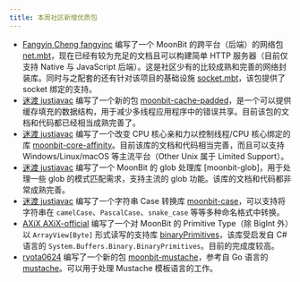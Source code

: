 ```yaml
---
title: 本周社区新增优质包
---
```


- [Fangyin Cheng fangyinc](https://github.com/fangyinc) 编写了一个 MoonBit 的跨平台（后端）的网络包 [net.mbt](https://github.com/fangyinc/net.mbt)，现在已经有较为充足的文档且可以构建简单 HTTP 服务器（目前仅支持 Native 与 JavaScript 后端）。这是社区少有的比较成熟和完善的网络封装库。同时与之配套的还有针对该项目的基础设施 [socket.mbt](https://github.com/fangyinc/socket.mbt)，该包提供了 socket 绑定的支持。
- [迷渡 justjavac](https://github.com/justjavac) 编写了一个新的包 [moonbit-cache-padded](https://github.com/justjavac/moonbit-cache-padded)，是一个可以提供缓存填充的数据结构，用于减少多线程应用程序中的错误共享。目前该包的文档和代码都已经相当成熟完善了。
- [迷渡 justjavac](https://github.com/justjavac) 编写了一个改变 CPU 核心亲和力以控制线程/CPU 核心绑定的库 [moonbit-core-affinity](https://github.com/justjavac/moonbit-core-affinity)。目前该库的文档和代码相当完善，而且可以支持 Windows/Linux/macOS 等主流平台（Other Unix 属于 Limited Support）。
- [迷渡 justjavac](https://github.com/justjavac) 编写了一个 MoonBit 的 glob 处理库 [moonbit-glob]，用于处理一些 glob 的模式匹配需求，支持主流的 glob 功能。该库的文档和代码都非常成熟完善。
- [迷渡 justjavac](https://github.com/justjavac) 编写了一个字符串 Case 转换库 [moonbit-case](https://github.com/justjavac/moonbit-case)，可以支持将字符串在 `camelCase`、`PascalCase`、`snake_case` 等等多种命名格式中转换。
- [AXiX AXiX-official](https://github.com/AXiX-official) 编写了一个对 MoonBit 的 Primitive Type（除 BigInt 外）以 `ArrayView[Byte]` 形式读写的支持库 [binaryPrimitives](https://github.com/AXiX-official/binaryPrimitives)，该库受启发自 C# 语言的 `System.Buffers.Binary.BinaryPrimitives`。目前的完成度较高。
- [ryota0624](https://github.com/ryota0624) 编写了一个新的包 [moonbit-mustache](https://github.com/ryota0624/moonbit-mustache)，参考自 Go 语言的 [mustache](https://github.com/alexkappa/mustache)。可以用于处理 Mustache 模板语言的工作。
